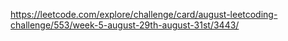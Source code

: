 https://leetcode.com/explore/challenge/card/august-leetcoding-challenge/553/week-5-august-29th-august-31st/3443/
